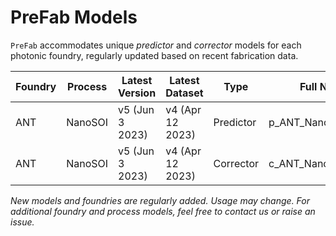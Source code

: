 # PreFab Models

`PreFab` accommodates unique *predictor* and *corrector* models for each photonic foundry, regularly updated based on recent fabrication data.

| Foundry | Process | Latest Version | Latest Dataset | Type | Full Name | Status | Usage |
| ------- | ------- | -------------- | -------------- | ---- | --------- |------- | ----- |
| ANT | NanoSOI | v5 (Jun 3 2023) | v4 (Apr 12 2023) | Predictor | p_ANT_NanoSOI_v5_d4 | Beta | Open |
| ANT | NanoSOI | v5 (Jun 3 2023) | v4 (Apr 12 2023) | Corrector | c_ANT_NanoSOI_v5_d4 | Beta | Open |

*New models and foundries are regularly added. Usage may change. For additional foundry and process models, feel free to contact us or raise an issue.*
